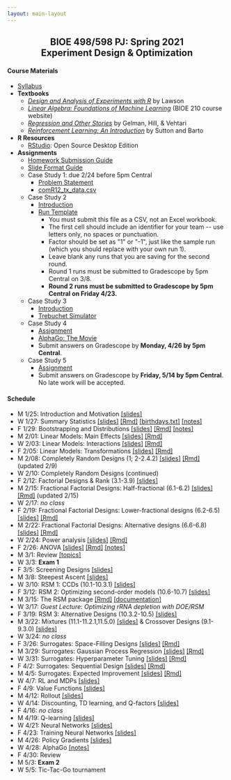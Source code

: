 ```yaml
---
layout: main-layout
---
```


<link href="style.css" rel="stylesheet">

<center>
<h2>BIOE 498/598 PJ: Spring 2021<br>
Experiment Design & Optimization</h2>
</center>

#### Course Materials
* [Syllabus](files/BIOE_498_Syllabus_Sp2021.pdf)
* **Textbooks**
  - [*Design and Analysis of Experiments with R*](https://www.routledge.com/Design-and-Analysis-of-Experiments-with-R/Lawson/p/book/9781439868133) by Lawson
  - [*Linear Algebra: Foundations of Machine Learning*](https://bioe210.github.io) (BIOE 210 course website)
  - [*Regression and Other Stories*](https://avehtari.github.io/ROS-Examples/) by Gelman, Hill, & Vehtari
  - [*Reinforcement Learning: An Introduction*](http://incompleteideas.net/book/the-book.html) by Sutton and Barto
* **R Resources**
  - [RStudio](https://rstudio.com/products/rstudio/): Open Source Desktop Edition
* **Assignments**
  - [Homework Submission Guide](files/BIOE_498_Homework_Submission_Guide.pdf)
  - [Slide Format Guide](files/SlideFormat.pdf)
  - Case Study 1: due 2/24 before 5pm Central
    - [Problem Statement](files/CaseStudy1.pdf)
    - [comR12_tx_data.csv](files/comR12_tx_data.csv)
  - Case Study 2
    - [Introduction](files/CaseStudy2_Intro.pdf)
    - [Run Template](files/CaseStudy2RunTemplate.csv)
      - You must submit this file as a CSV, not an Excel workbook.
      - The first cell should include an identifier for your team -- use letters only, no spaces or punctuation.
      - Factor should be set as "1" or "-1", just like the sample run (which you should replace with your own run 1).
      - Leave blank any runs that you are saving for the second round.
      - Round 1 runs must be submitted to Gradescope by 5pm Central on 3/8.
      - **Round 2 runs must be submitted to Gradescope by 5pm Central on Friday 4/23.**
  - Case Study 3
    - [Introduction](files/CaseStudy3_Intro.pdf)
    - [Trebuchet Simulator](https://jensenlab.shinyapps.io/trebsim)
  - Case Study 4
    - [Assignment](files/CaseStudy4.pdf)
    - [AlphaGo: The Movie](https://www.youtube.com/watch?v=WXuK6gekU1Y)
    - Submit answers on Gradescope by **Monday, 4/26 by 5pm Central**.
  - Case Study 5
    - [Assignment](files/CaseStudy5.pdf)
    - Submit answers on Gradescope by **Friday, 5/14 by 5pm Central**. No late work will be accepted.

#### Schedule
* M 1/25: Introduction and Motivation [[slides]](files/01_Introduction.pptx)
* W 1/27: Summary Statistics [[slides]](files/02_SummaryStats.pdf) [[Rmd]](files/02_SummaryStats.Rmd)  [[birthdays.txt]](files/birthdays.txt) [[notes]](files/02_notes.pdf)
* F 1/29: Bootstrapping and Distributions [[slides]](files/03_BootstrapDistributions.pdf) [[Rmd]](files/03_BootstrapDistributions.Rmd) [[notes]](files/03_notes.pdf)
* M 2/01: Linear Models: Main Effects [[slides]](files/04_MainEffects.pdf) [[Rmd]](files/04_MainEffects.Rmd)
* W 2/03: Linear Models: Interactions [[slides]](files/05_Interactions.pdf) [[Rmd]](files/05_Interactions.Rmd)
* F 2/05: Linear Models: Transformations [[slides]](files/06_Transformations.pdf) [[Rmd]](files/06_Transformations.Rmd)
* M 2/08: Completely Random Designs (1; 2-2.4.2) [[slides]](files/07_CRD.pdf) [[Rmd]](files/07_CRD.Rmd) (updated 2/9)
* W 2/10: Completely Random Designs (continued)
* F 2/12: Factorial Designs & Rank (3.1-3.9) [[slides]](files/08_FactorialDesigns.pdf)
* M 2/15: Fractional Factorial Designs: Half-fractional (6.1-6.2) [[slides]](files/09_FractionalFactorial.pdf) [[Rmd]](files/09_FractionalFactorial.Rmd) (updated 2/15)
* W 2/17: *no class*
* F 2/19: Fractional Factorial Designs: Lower-fractional designs (6.2-6.5) [[slides]](files/10_LowerFractional.pdf) [[Rmd]](files/10_LowerFractional.Rmd)
* M 2/22: Fractional Factorial Designs: Alternative designs (6.6-6.8) [[slides]](files/11_AlternativeFractional.pdf) [[Rmd]](files/11_AlternativeFractional.Rmd)
* W 2/24: Power analysis [[slides]](files/12_PowerAnalysis.pdf) [[Rmd]](files/12_PowerAnalysis.Rmd)
* F 2/26: ANOVA [[slides]](files/13_ANOVA.pdf) [[Rmd]](files/13_ANOVA.Rmd) [[notes]](files/13_notes.pdf)
* M 3/1: Review [[topics]](files/Exam1Topics.pdf)
* W 3/3: **Exam 1**
* F 3/5: Screening Designs [[slides]](files/14_ScreeningDesigns.pdf)
* M 3/8: Steepest Ascent [[slides]](files/15_SteepestAscent.pdf)
* W 3/10: RSM 1: CCDs (10.1-10.3.1) [[slides]](files/16_RSM1.pdf)
* F 3/12: RSM 2: Optimizing second-order models (10.6-10.7) [[slides]](files/17_RSM2.pdf)
* M 3/15: The RSM package [[Rmd]](files/18_RSMpackage.Rmd) [[documentation]](https://cran.r-project.org/web/packages/rsm/vignettes/rsm.pdf)
* W 3/17: *Guest Lecture: Optimizing rRNA depletion with DOE/RSM*
* F 3/19: RSM 3: Alternative Designs (10.3.2-10.5) [[slides]](files/19_RSM3.pdf)
* M 3/22: Mixtures (11.1-11.2.1,11.5.0) [[slides]](files/20_MixtureDesigns.pdf) & Crossover Designs (9.1-9.3.0) [[slides]](files/21_CrossoverDesigns.pdf)
* W 3/24: *no class*
* F 3/26: Surrogates: Space-Filling Designs [[slides]](files/22_SpaceFillingDesigns.pdf) [[Rmd]](files/22_SpaceFillingDesigns.Rmd)
* M 3/29: Surrogates: Gaussian Process Regression [[slides]](files/23_GaussianProcessRegression.pdf) [[Rmd]](files/23_GaussianProcessRegression.Rmd)
* W 3/31: Surrogates: Hyperparameter Tuning [[slides]](files/24_GPRHyperparameters.pdf) [[Rmd]](files/24_GPRHyperparameters.Rmd)
* F 4/2: Surrogates: Sequential Design [[slides]](files/25_SequentialDesign.pdf) [[Rmd]](files/25_SequentialDesign.Rmd)
* M 4/5: Surrogates: Expected Improvement [[slides]](files/26_ExpectedImprovement.pdf) [[Rmd]](files/26_ExpectedImprovement.Rmd)
* W 4/7: RL and MDPs [[slides]](files/27_MDPs.pdf)
* F 4/9: Value Functions [[slides]](files/28_ValueFunctions.pdf)
* M 4/12: Rollout [[slides]](files/29_Rollout.pdf)
* W 4/14: Discounting, TD learning, and Q-factors [[slides]](files/30_DiscountingQFactors.pdf)
* F 4/16: *no class*
* M 4/19: Q-learning [[slides]](files/31_QLearning.pdf)
* W 4/21: Neural Networks [[slides]](files/32_NeuralNetworks.pdf)
* F 4/23: Training Neural Networks [[slides]](files/33_NeuralNetworkTraining.pdf)
* M 4/26: Policy Gradients [[slides]](files/34_PolicyGradients.pdf)
* W 4/28: AlphaGo [[notes]](files/35_AlphaGo.pdf)
* F 4/30: Review
* M 5/3: **Exam 2**
* W 5/5: Tic-Tac-Go tournament
